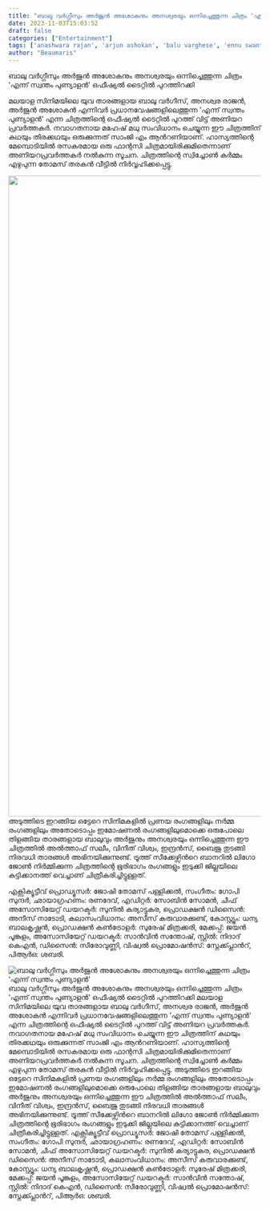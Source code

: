 ```yaml
---
title: "ബാലു വർഗ്ഗീസും അർജുൻ അശോകനും അനശ്വരയും ഒന്നിച്ചെത്തുന്ന ചിത്രം 'എന്ന് സ്വന്തം പുണ്യാളൻ'"
date: 2023-11-03T15:03:52
draft: false
categories: ["Entertainment"]
tags: ['anashwara rajan', 'arjun ashokan', 'balu varghese', 'ennu swantham punyalan']
author: "Beaumaris"
---
```


ബാലു വർഗ്ഗീസും അർജുൻ അശോകനും അനശ്വരയും ഒന്നിച്ചെത്തുന്ന ചിത്രം 'എന്ന് സ്വന്തം പുണ്യാളൻ' ഒഫീഷ്യൽ ടൈറ്റിൽ പുറത്തിറക്കി

മലയാള സിനിമയിലെ യുവ താരങ്ങളായ ബാലു വർ​ഗീസ്, അനശ്വര രാജൻ, അർജുൻ അശോകൻ എന്നിവർ പ്രധാനവേഷങ്ങളിലെത്തുന്ന 'എന്ന് സ്വന്തം പുണ്യാളൻ' എന്ന ചിത്രത്തിന്റെ ഒഫീഷ്യൽ ടൈറ്റിൽ പുറത്ത് വിട്ട് അണിയറ പ്രവർത്തകർ. നവാഗതനായ മഹേഷ് മധു സംവിധാനം ചെയ്യുന്ന ഈ ചിത്രത്തിന് കഥയും തിരക്കഥയും ഒരുക്കുന്നത് സാംജി എം ആൻറണിയാണ്. ഹാസ്യത്തിന്റെ മേമ്പൊടിയിൽ രസകരമായ ഒരു ഫാന്റസി ചിത്രമായിരിക്കുമിതെന്നാണ് അണിയറപ്രവർത്തകർ നൽകുന്ന സൂചന. ചിത്രത്തിന്റെ സ്വിച്ചോൺ കർമ്മം എഴുപുന്ന തോമസ് തരകൻ വീട്ടിൽ നിർവ്വഹിക്കപ്പെട്ടു.

<img class="size-full wp-image-428116 aligncenter" src="https://cdn.boolokam.com/articles/2023/11/punya-poster.jpg" alt="" width="1024" height="1280" />അടുത്തിടെ ഇറങ്ങിയ ഒട്ടേറെ സിനിമകളിൽ പ്രണയ രംഗങ്ങളിലും നർമ്മ രംഗങ്ങളിലും അതോടൊപ്പം ഇമോഷണൽ രംഗങ്ങളിലുമൊക്കെ ഒരുപോലെ തിളങ്ങിയ താരങ്ങളായ ബാലുവും അർജുനും അനശ്വരയും ഒന്നിച്ചെത്തുന്ന ഈ ചിത്രത്തിൽ അൽത്താഫ് സലീം, വിനീത് വിശ്വം, ഇന്ദ്രൻസ്, ബൈജു തുടങ്ങി നിരവധി താരങ്ങൾ അഭിനയിക്കുന്നുണ്ട്. ട്രൂത്ത് സീക്കേഴ്സിൻറെ ബാനറിൽ ലിഗോ ജോൺ നിർമ്മിക്കുന്ന ചിത്രത്തിന്റെ ഭൂരിഭാ​ഗം രം​ഗങ്ങളും ഇടുക്കി ജില്ലയിലെ കുട്ടിക്കാനത്ത് വെച്ചാണ് ചിത്രീകരിച്ചിട്ടുള്ളത്.

എക്സിക്യൂട്ടീവ് പ്രൊഡ്യൂസർ: ജോഷി തോമസ് പള്ളിക്കൽ, സംഗീതം: ഗോപി സുന്ദർ, ഛായാഗ്രഹണം: രണദേവ്, എഡിറ്റർ: സോബിൻ സോമൻ, ചീഫ് അസോസിയേറ്റ് ഡയറക്ടർ: സുനിൽ കര്യാട്ടുകര, പ്രൊഡക്ഷൻ ഡിസൈൻ: അനീസ് നാടോടി, കലാസംവിധാനം: അസീസ് കരുവാരക്കുണ്ട്, കോസ്റ്റ്യൂം: ധന്യ ബാലകൃഷ്ണൻ, പ്രൊഡക്ഷൻ കൺട്രോളർ: സുരേഷ് മിത്രക്കരി, മേക്കപ്പ്: ജയൻ പൂങ്കുളം, അസോസിയേറ്റ് ഡയറക്ടർ: സാൻവിൻ സന്തോഷ്, സ്റ്റിൽ: നിദാദ് കെഎൻ, ഡിസൈൻ: സീരോവുണ്ണി, വിഷ്വൽ പ്രൊമോഷൻസ്: സ്നേക്ക്പ്ലാൻറ്, പിആർഒ: ശബരി.


![ബാലു വർഗ്ഗീസും അർജുൻ അശോകനും അനശ്വരയും ഒന്നിച്ചെത്തുന്ന ചിത്രം 'എന്ന് സ്വന്തം പുണ്യാളൻ'](https://cdn.boolokam.com/articles/2023/11/punya-poster.jpg)ബാലു വർഗ്ഗീസും അർജുൻ അശോകനും അനശ്വരയും ഒന്നിച്ചെത്തുന്ന ചിത്രം 'എന്ന് സ്വന്തം പുണ്യാളൻ' ഒഫീഷ്യൽ ടൈറ്റിൽ പുറത്തിറക്കി മലയാള സിനിമയിലെ യുവ താരങ്ങളായ ബാലു വർ​ഗീസ്, അനശ്വര രാജൻ, അർജുൻ അശോകൻ എന്നിവർ പ്രധാനവേഷങ്ങളിലെത്തുന്ന 'എന്ന് സ്വന്തം പുണ്യാളൻ' എന്ന ചിത്രത്തിന്റെ ഒഫീഷ്യൽ ടൈറ്റിൽ പുറത്ത് വിട്ട് അണിയറ പ്രവർത്തകർ. നവാഗതനായ മഹേഷ് മധു സംവിധാനം ചെയ്യുന്ന ഈ ചിത്രത്തിന് കഥയും തിരക്കഥയും ഒരുക്കുന്നത് സാംജി എം ആൻറണിയാണ്. ഹാസ്യത്തിന്റെ മേമ്പൊടിയിൽ രസകരമായ ഒരു ഫാന്റസി ചിത്രമായിരിക്കുമിതെന്നാണ് അണിയറപ്രവർത്തകർ നൽകുന്ന സൂചന. ചിത്രത്തിന്റെ സ്വിച്ചോൺ കർമ്മം എഴുപുന്ന തോമസ് തരകൻ വീട്ടിൽ നിർവ്വഹിക്കപ്പെട്ടു. അടുത്തിടെ ഇറങ്ങിയ ഒട്ടേറെ സിനിമകളിൽ പ്രണയ രംഗങ്ങളിലും നർമ്മ രംഗങ്ങളിലും അതോടൊപ്പം ഇമോഷണൽ രംഗങ്ങളിലുമൊക്കെ ഒരുപോലെ തിളങ്ങിയ താരങ്ങളായ ബാലുവും അർജുനും അനശ്വരയും ഒന്നിച്ചെത്തുന്ന ഈ ചിത്രത്തിൽ അൽത്താഫ് സലീം, വിനീത് വിശ്വം, ഇന്ദ്രൻസ്, ബൈജു തുടങ്ങി നിരവധി താരങ്ങൾ അഭിനയിക്കുന്നുണ്ട്. ട്രൂത്ത് സീക്കേഴ്സിൻറെ ബാനറിൽ ലിഗോ ജോൺ നിർമ്മിക്കുന്ന ചിത്രത്തിന്റെ ഭൂരിഭാ​ഗം രം​ഗങ്ങളും ഇടുക്കി ജില്ലയിലെ കുട്ടിക്കാനത്ത് വെച്ചാണ് ചിത്രീകരിച്ചിട്ടുള്ളത്. എക്സിക്യൂട്ടീവ് പ്രൊഡ്യൂസർ: ജോഷി തോമസ് പള്ളിക്കൽ, സംഗീതം: ഗോപി സുന്ദർ, ഛായാഗ്രഹണം: രണദേവ്, എഡിറ്റർ: സോബിൻ സോമൻ, ചീഫ് അസോസിയേറ്റ് ഡയറക്ടർ: സുനിൽ കര്യാട്ടുകര, പ്രൊഡക്ഷൻ ഡിസൈൻ: അനീസ് നാടോടി, കലാസംവിധാനം: അസീസ് കരുവാരക്കുണ്ട്, കോസ്റ്റ്യൂം: ധന്യ ബാലകൃഷ്ണൻ, പ്രൊഡക്ഷൻ കൺട്രോളർ: സുരേഷ് മിത്രക്കരി, മേക്കപ്പ്: ജയൻ പൂങ്കുളം, അസോസിയേറ്റ് ഡയറക്ടർ: സാൻവിൻ സന്തോഷ്, സ്റ്റിൽ: നിദാദ് കെഎൻ, ഡിസൈൻ: സീരോവുണ്ണി, വിഷ്വൽ പ്രൊമോഷൻസ്: സ്നേക്ക്പ്ലാൻറ്, പിആർഒ: ശബരി.
